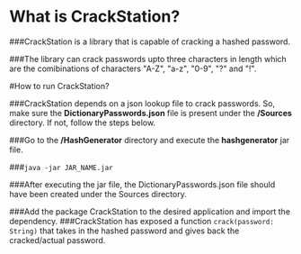 # What is CrackStation?

###CrackStation is a library that is capable of cracking a hashed password. 

###The library can crack passwords upto three characters in length which are the comibinations of characters "A-Z", "a-z", "0-9", "?" and "!".


#How to run CrackStation?

###CrackStation depends on a json lookup file to crack passwords. So, make sure the **DictionaryPasswords.json** file is present under the **/Sources** directory. If not, follow the steps below.

###Go to the **/HashGenerator** directory and execute the **hashgenerator** jar file.

###`java -jar JAR_NAME.jar`

###After executing the jar file, the DictionaryPasswords.json file should have been created under the Sources directory.

###Add the package CrackStation to the desired application and import the dependency. 
###CrackStation has exposed a function `crack(password: String)` that takes in the hashed password and gives back the cracked/actual password.

